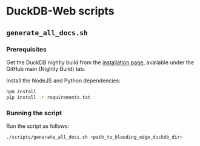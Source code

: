 # DuckDB-Web scripts

## `generate_all_docs.sh`

### Prerequisites

Get the DuckDB nightly build from the [installation page](https://duckdb.org/docs/installation/), available under the GitHub main (Nightly Build) tab.

Install the NodeJS and Python dependencies:

```bash
npm install
pip install -r requirements.txt
```

### Running the script

Run the script as follows:

```bash
./scripts/generate_all_docs.sh <path_to_bleeding_edge_duckdb_dir>
```
